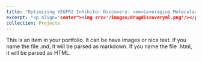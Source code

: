 ```yaml
---
title: "Optimizing VEGFR2 Inhibitor Discovery: <em>Leveraging Molecular Descriptors for Streamlined Drug Development</em>"
excerpt: "<p align="center"><img src='/images/drugdiscoveryml.png'/></p>
collection: Projects
---
```


This is an item in your portfolio. It can be have images or nice text. If you name the file .md, it will be parsed as markdown. If you name the file .html, it will be parsed as HTML.
